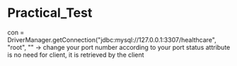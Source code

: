 # Practical_Test
 con = DriverManager.getConnection("jdbc:mysql://127.0.0.1:3307/healthcare", "root", "" -> change your port number according to your port
status attribute is no need for client, it is retrieved by the client 
